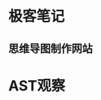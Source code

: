 #  极客笔记
## 思维导图制作网站  
# [](https://www.processon.com/view/link/61d42479e0b34d1be7d89dba#map)
# AST观察
# [](https://astexplorer.net)
